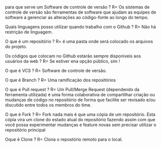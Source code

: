 
 para que serve um Software de controle de versão ?
 R= Os sistemas de controle de versão são ferramentas de software que ajudam as equipes de software a gerenciar as
 alterações ao código-fonte ao longo do tempo. 

Quais linguagens posso utilizar quando trabalho com o Github ?
 R= Não há restrição de linguagem.

O que é um repositório ?
R= é uma pasta onde será colocado os arquivos do projeto.

Os códigos que colocam no Github estarão sempre disponiveis aos usuários da web ?
R= Se estiver ena opção público, sim !

O que é VCS ?
R= Software de controle de versão.

O que é Branch ?
R= Uma ramificação dos repositórios

O que é Pull request ?
R= Um Pull/Merge Request (dependendo da ferramenta utilizada) é uma forma colaborativa de compartilhar criação ou mudanças de código no repositório
 de forma que facilite ser revisado e/ou discutido entre todos os membros do time.

O que é Fork ?
R= Fork nada mais é que uma cópia de um repositório. Esta cópia vira um clone do estado atual do repositório
 fazendo assim com que você possa experimentar mudanças e feature novas sem precisar utilizar o repositório principal

Oque é Clone ?
R= Clona o repostório remoto para o local.